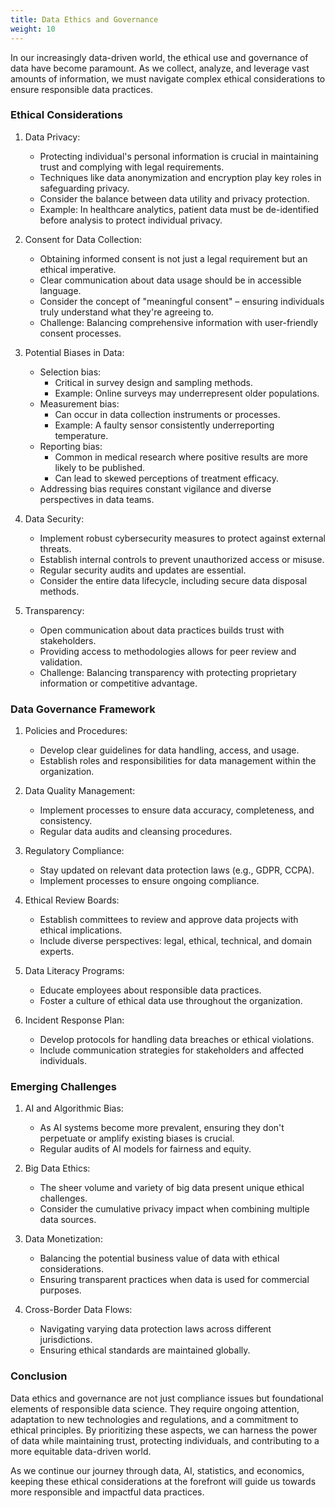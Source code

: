 ```yaml
---
title: Data Ethics and Governance
weight: 10
---
```



In our increasingly data-driven world, the ethical use and governance of data have become paramount. As we collect, analyze, and leverage vast amounts of information, we must navigate complex ethical considerations to ensure responsible data practices.

### Ethical Considerations

1. Data Privacy:
   - Protecting individual's personal information is crucial in maintaining trust and complying with legal requirements.
   - Techniques like data anonymization and encryption play key roles in safeguarding privacy.
   - Consider the balance between data utility and privacy protection.
   - Example: In healthcare analytics, patient data must be de-identified before analysis to protect individual privacy.

2. Consent for Data Collection:
   - Obtaining informed consent is not just a legal requirement but an ethical imperative.
   - Clear communication about data usage should be in accessible language.
   - Consider the concept of "meaningful consent" – ensuring individuals truly understand what they're agreeing to.
   - Challenge: Balancing comprehensive information with user-friendly consent processes.

3. Potential Biases in Data:
   - Selection bias: 
     - Critical in survey design and sampling methods.
     - Example: Online surveys may underrepresent older populations.
   - Measurement bias: 
     - Can occur in data collection instruments or processes.
     - Example: A faulty sensor consistently underreporting temperature.
   - Reporting bias: 
     - Common in medical research where positive results are more likely to be published.
     - Can lead to skewed perceptions of treatment efficacy.
   - Addressing bias requires constant vigilance and diverse perspectives in data teams.

4. Data Security:
   - Implement robust cybersecurity measures to protect against external threats.
   - Establish internal controls to prevent unauthorized access or misuse.
   - Regular security audits and updates are essential.
   - Consider the entire data lifecycle, including secure data disposal methods.

5. Transparency:
   - Open communication about data practices builds trust with stakeholders.
   - Providing access to methodologies allows for peer review and validation.
   - Challenge: Balancing transparency with protecting proprietary information or competitive advantage.

### Data Governance Framework

1. Policies and Procedures:
   - Develop clear guidelines for data handling, access, and usage.
   - Establish roles and responsibilities for data management within the organization.

2. Data Quality Management:
   - Implement processes to ensure data accuracy, completeness, and consistency.
   - Regular data audits and cleansing procedures.

3. Regulatory Compliance:
   - Stay updated on relevant data protection laws (e.g., GDPR, CCPA).
   - Implement processes to ensure ongoing compliance.

4. Ethical Review Boards:
   - Establish committees to review and approve data projects with ethical implications.
   - Include diverse perspectives: legal, ethical, technical, and domain experts.

5. Data Literacy Programs:
   - Educate employees about responsible data practices.
   - Foster a culture of ethical data use throughout the organization.

6. Incident Response Plan:
   - Develop protocols for handling data breaches or ethical violations.
   - Include communication strategies for stakeholders and affected individuals.

### Emerging Challenges

1. AI and Algorithmic Bias:
   - As AI systems become more prevalent, ensuring they don't perpetuate or amplify existing biases is crucial.
   - Regular audits of AI models for fairness and equity.

2. Big Data Ethics:
   - The sheer volume and variety of big data present unique ethical challenges.
   - Consider the cumulative privacy impact when combining multiple data sources.

3. Data Monetization:
   - Balancing the potential business value of data with ethical considerations.
   - Ensuring transparent practices when data is used for commercial purposes.

4. Cross-Border Data Flows:
   - Navigating varying data protection laws across different jurisdictions.
   - Ensuring ethical standards are maintained globally.

### Conclusion

Data ethics and governance are not just compliance issues but foundational elements of responsible data science. They require ongoing attention, adaptation to new technologies and regulations, and a commitment to ethical principles. By prioritizing these aspects, we can harness the power of data while maintaining trust, protecting individuals, and contributing to a more equitable data-driven world.

As we continue our journey through data, AI, statistics, and economics, keeping these ethical considerations at the forefront will guide us towards more responsible and impactful data practices.